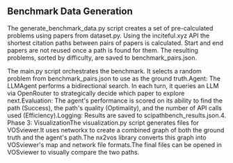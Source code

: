 
## Benchmark Data Generation

The generate_benchmark_data.py script creates a set of pre-calculated problems using papers from dataset.py. Using the inciteful.xyz API the shortest citation paths between pairs of papers is calculated. Start and end papers are not reused once a path is found for them. The resulting problems, sorted by difficulty, are saved to benchmark_pairs.json.

The main.py script orchestrates the benchmark. It selects a random problem from benchmark_pairs.json to use as the ground truth.Agent: The LLMAgent performs a bidirectional search. In each turn, it queries an LLM via OpenRouter to strategically decide which paper to explore next.Evaluation: The agent's performance is scored on its ability to find the path (Success), the path's quality (Optimality), and the number of API calls used (Efficiency).Logging: Results are saved to scipathbench_results.json.4. Phase 3: VisualizationThe visualization.py script generates files for VOSviewer.It uses networkx to create a combined graph of both the ground truth and the agent's path.The nx2vos library converts this graph into VOSviewer's map and network file formats.The final files can be opened in VOSviewer to visually compare the two paths.